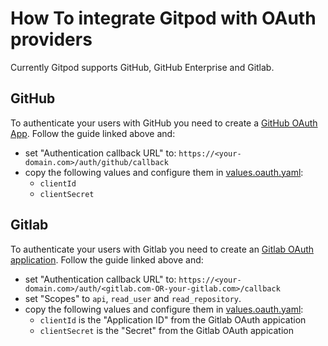 # How To integrate Gitpod with OAuth providers

Currently Gitpod supports GitHub, GitHub Enterprise and Gitlab.

## GitHub
To authenticate your users with GitHub you need to create a [GitHub OAuth App](https://developer.github.com/apps/building-oauth-apps/creating-an-oauth-app/).
Follow the guide linked above and:
   - set "Authentication callback URL" to: `https://<your-domain.com>/auth/github/callback`
   - copy the following values and configure them in [values.oauth.yaml](../values.oauth.yaml):
      - `clientId`
      - `clientSecret`

## Gitlab
To authenticate your users with Gitlab you need to create an [Gitlab OAuth application](https://docs.gitlab.com/ee/integration/oauth_provider.html).
Follow the guide linked above and:
   - set "Authentication callback URL" to: `https://<your-domain.com>/auth/<gitlab.com-OR-your-gitlab.com>/callback`
   - set "Scopes" to `api`, `read_user` and `read_repository`.
   - copy the following values and configure them in [values.oauth.yaml](../values.oauth.yaml):
      - `clientId` is the "Application ID" from the Gitlab OAuth appication
      - `clientSecret` is the "Secret" from the Gitlab OAuth appication
